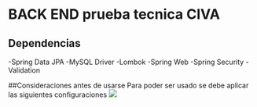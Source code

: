 # BACK END prueba tecnica CIVA

## Dependencias
-Spring Data JPA
-MySQL Driver
-Lombok 
-Spring Web
-Spring Security
-Validation 

##Consideraciones antes de usarse
Para poder ser usado se debe aplicar las siguientes configuraciones
<img src="blob:https://carbon.now.sh/b166d0f3-ef74-45de-b823-17dba2179824"></img>
